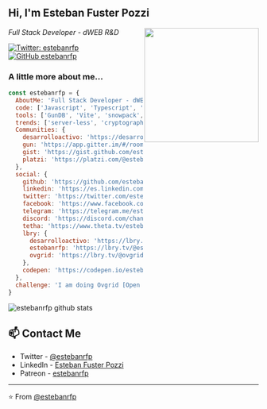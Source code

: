 <h2> Hi, I'm Esteban Fuster Pozzi </h2>

<img align='right' src="https://avatars0.githubusercontent.com/u/5848848?s=460&u=c20aaa863a51e300e5c120389e113b5862793ecc&v=4" width="230">

<p><em>Full Stack Developer - dWEB R&D</em></p>

[![Twitter: estebanrfp](https://img.shields.io/twitter/follow/estebanrfp?style=social)](https://twitter.com/estebanrfp)
[![GitHub estebanrfp](https://img.shields.io/github/followers/estebanrfp?label=follow&style=social)](https://github.com/estebanrfp)


### A little more about me...  

```javascript
const estebanrfp = {
  AboutMe: 'Full Stack Developer - dWEB R&D',
  code: ['Javascript', 'Typescript', 'HTML', 'CSS'],
  tools: ['GunDB', 'Vite', 'snowpack', 'esbuild', 'GraphQL', 'Jest'],
  trends: ['server-less', 'cryptographic solutions', 'distributed systems'],
  Communities: {
    desarrolloactivo: 'https://desarrolloactivo.com',
    gun: 'https://app.gitter.im/#/room/#amark_gun:gitter.im',
    gist: 'https://gist.github.com/estebanrfp',
    platzi: 'https://platzi.com/@estebanrfp/'
  },
  social: {
    github: 'https://github.com/estebanrfp',
    linkedin: 'https://es.linkedin.com/in/estebanrfp',
    twitter: 'https://twitter.com/estebanrfp',
    facebook: 'https://www.facebook.com/ovgrid/',
    telegram: 'https://telegram.me/estebanrfp'
    discord: 'https://discord.com/channels/665490996003340320/665490996003340329',
    tetha: 'https://www.theta.tv/estebanrfp',
    lbry: {
      desarrolloactivo: 'https://lbry.tv/@desarrolloactivo:2',
      estebanrfp: 'https://lbry.tv/@estebanrfp:e',
      ovgrid: 'https://lbry.tv/@ovgrid:d'
    },
    codepen: 'https://codepen.io/estebanrfp'
  },
  challenge: 'I am doing Ovgrid [Open Virtual Grid], working on real-time shared xr experiences using gundb - a distributed database.'
}
```

![estebanrfp github stats](https://github-readme-stats.vercel.app/api?username=estebanrfp&hide=contribs,prs)

## 📫 Contact Me
- Twitter - [@estebanrfp](https://twitter.com/estebanrfp)
- LinkedIn - [Esteban Fuster Pozzi](https://www.linkedin.com/in/estebanrfp/)
- Patreon - [estebanrfp](https://www.patreon.com/estebanrfp)

---

⭐️ From [@estebanrfp](https://github.com/estebanrfp)

